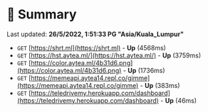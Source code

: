 # 📖 Summary
Last updated: **26/5/2022, 1:51:33 PG "Asia/Kuala_Lumpur"**

- `GET` [https://shrt.ml](https://shrt.ml) - **Up** (4568ms)
- `GET` [https://hst.aytea.ml/](https://hst.aytea.ml/) - **Up** (3759ms)
- `GET` [https://color.aytea.ml/4b31d6.png](https://color.aytea.ml/4b31d6.png) - **Up** (1736ms)
- `GET` [https://memeapi.aytea14.repl.co/gimme](https://memeapi.aytea14.repl.co/gimme) - **Up** (383ms)
- `GET` [https://teledrivemy.herokuapp.com/dashboard](https://teledrivemy.herokuapp.com/dashboard) - **Up** (46ms)
